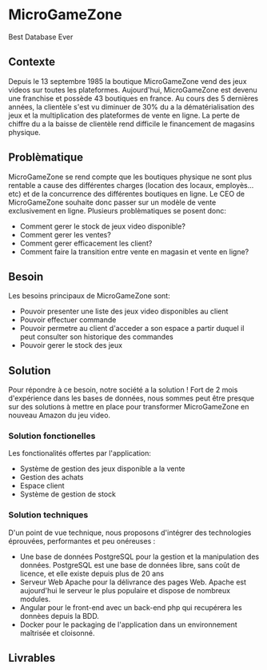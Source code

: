 # MicroGameZone
Best Database Ever

## Contexte
Depuis le 13 septembre 1985 la boutique MicroGameZone vend des jeux videos sur toutes les plateformes. Aujourd'hui, MicroGameZone est devenu une franchise et possède 43 boutiques en france. Au cours des 5 dernières années, la clientèle s'est vu diminuer de 30% du a la dématérialisation des jeux et la multiplication des plateformes de vente en ligne. La perte de chiffre du a la baisse de clientèle rend difficile le financement de magasins physique.

## Problèmatique 
MicroGameZone se rend compte que les boutiques physique ne sont plus rentable a cause des différentes charges (location des locaux, employès... etc) et de la concurrence des différentes boutiques en ligne.
Le CEO de MicroGameZone souhaite donc passer sur un modèle de vente exclusivement en ligne. Plusieurs problèmatiques se posent donc:

- Comment gerer le stock de jeux video disponible?
- Comment gerer les ventes?
- Comment gerer efficacement les client?
- Comment faire la transition entre vente en magasin et vente en ligne?


## Besoin
Les besoins principaux de MicroGameZone sont:

- Pouvoir presenter une liste des jeux video disponibles au client
- Pouvoir effectuer commande
- Pouvoir permetre au client d'acceder a son espace a partir duquel il peut consulter son historique des commandes
- Pouvoir gerer le stock des jeux


## Solution
Pour répondre à ce besoin, notre société a la solution ! Fort de 2 mois d'expérience dans les bases de données, nous sommes peut être presque sur des solutions à mettre en place pour transformer MicroGameZone en nouveau Amazon du jeu video.

### Solution fonctionelles
  Les fonctionalités offertes par l'application:
  - Système de gestion des jeux disponible a la vente
  - Gestion des achats
  - Espace client
  - Système de gestion de stock
  
### Solution techniques
D'un point de vue technique, nous proposons d'intégrer des technologies éprouvées, performantes et peu onéreuses :
- Une base de données PostgreSQL pour la gestion et la manipulation des données. PostgreSQL est une base de données libre, sans coût de licence, et elle existe depuis plus de 20 ans
- Serveur Web Apache pour la délivrance des pages Web. Apache est aujourd'hui le serveur le plus populaire et dispose de nombreux modules.
- Angular pour le front-end avec un back-end php qui recupérera les donnèes depuis la BDD. 
- Docker pour le packaging de l'application dans un environnement maîtrisée et cloisonné.


## Livrables
